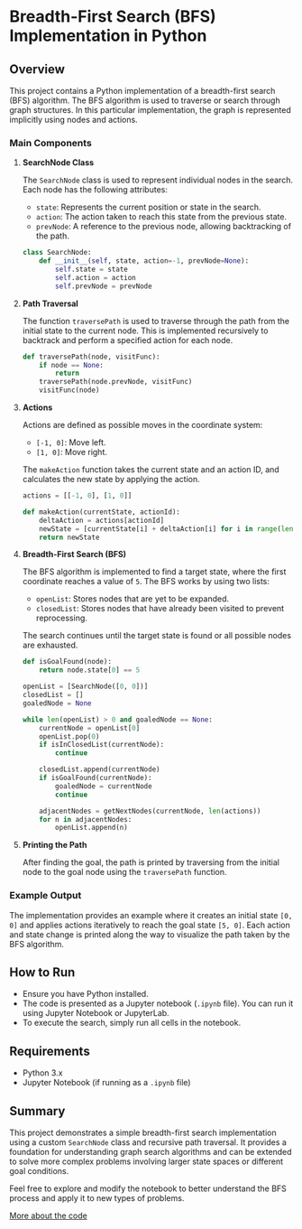 # Breadth-First Search (BFS) Implementation in Python

## Overview

This project contains a Python implementation of a breadth-first search (BFS) algorithm. The BFS algorithm is used to traverse or search through graph structures. In this particular implementation, the graph is represented implicitly using nodes and actions.

### Main Components

1. **SearchNode Class**

   The `SearchNode` class is used to represent individual nodes in the search. Each node has the following attributes:
   - `state`: Represents the current position or state in the search.
   - `action`: The action taken to reach this state from the previous state.
   - `prevNode`: A reference to the previous node, allowing backtracking of the path.

   ```python
   class SearchNode:
       def __init__(self, state, action=-1, prevNode=None):
           self.state = state
           self.action = action
           self.prevNode = prevNode
   ```

2. **Path Traversal**

   The function `traversePath` is used to traverse through the path from the initial state to the current node. This is implemented recursively to backtrack and perform a specified action for each node.

   ```python
   def traversePath(node, visitFunc):
       if node == None:
           return
       traversePath(node.prevNode, visitFunc)
       visitFunc(node)
   ```

3. **Actions**

   Actions are defined as possible moves in the coordinate system:
   - `[-1, 0]`: Move left.
   - `[1, 0]`: Move right.

   The `makeAction` function takes the current state and an action ID, and calculates the new state by applying the action.

   ```python
   actions = [[-1, 0], [1, 0]]

   def makeAction(currentState, actionId):
       deltaAction = actions[actionId]
       newState = [currentState[i] + deltaAction[i] for i in range(len(currentState))]
       return newState
   ```

4. **Breadth-First Search (BFS)**

   The BFS algorithm is implemented to find a target state, where the first coordinate reaches a value of `5`. The BFS works by using two lists:
   - `openList`: Stores nodes that are yet to be expanded.
   - `closedList`: Stores nodes that have already been visited to prevent reprocessing.

   The search continues until the target state is found or all possible nodes are exhausted.

   ```python
   def isGoalFound(node):
       return node.state[0] == 5

   openList = [SearchNode([0, 0])]
   closedList = []
   goaledNode = None

   while len(openList) > 0 and goaledNode == None:
       currentNode = openList[0]
       openList.pop(0)
       if isInClosedList(currentNode):
           continue

       closedList.append(currentNode)
       if isGoalFound(currentNode):
           goaledNode = currentNode
           continue

       adjacentNodes = getNextNodes(currentNode, len(actions))
       for n in adjacentNodes:
           openList.append(n)
   ```

5. **Printing the Path**

   After finding the goal, the path is printed by traversing from the initial node to the goal node using the `traversePath` function.

### Example Output

The implementation provides an example where it creates an initial state `[0, 0]` and applies actions iteratively to reach the goal state `[5, 0]`. Each action and state change is printed along the way to visualize the path taken by the BFS algorithm.

## How to Run

- Ensure you have Python installed.
- The code is presented as a Jupyter notebook (`.ipynb` file). You can run it using Jupyter Notebook or JupyterLab.
- To execute the search, simply run all cells in the notebook.

## Requirements

- Python 3.x
- Jupyter Notebook (if running as a `.ipynb` file)

## Summary

This project demonstrates a simple breadth-first search implementation using a custom `SearchNode` class and recursive path traversal. It provides a foundation for understanding graph search algorithms and can be extended to solve more complex problems involving larger state spaces or different goal conditions.

Feel free to explore and modify the notebook to better understand the BFS process and apply it to new types of problems.


[More about the code](https://chatgpt.com/share/67234bea-e260-8002-bdfb-ea07241db13a)